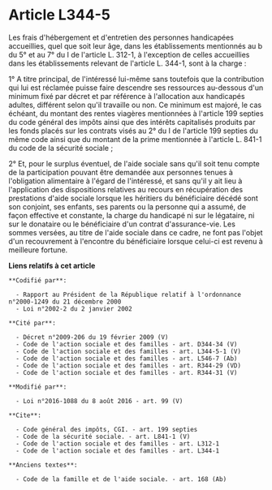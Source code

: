 # Article L344-5

Les frais d'hébergement et d'entretien des personnes handicapées accueillies, quel que soit leur âge, dans les établissements
mentionnés au b du 5° et au 7° du I de l'article L. 312-1, à l'exception de celles accueillies dans les établissements
relevant de l'article L. 344-1, sont à la charge : 

1° A titre principal, de l'intéressé lui-même sans toutefois que la contribution qui lui est réclamée puisse faire descendre
ses ressources au-dessous d'un minimum fixé par décret et par référence à l'allocation aux handicapés adultes, différent
selon qu'il travaille ou non. Ce minimum est majoré, le cas échéant, du montant des rentes viagères mentionnées à l'article
199 septies du code général des impôts ainsi que des intérêts capitalisés produits par les fonds placés sur les contrats
visés au 2° du I de l'article 199 septies du même code ainsi que du montant de la prime mentionnée à l'article L. 841-1 du
code de la sécurité sociale ; 

2° Et, pour le surplus éventuel, de l'aide sociale sans qu'il soit tenu compte de la participation pouvant être demandée aux
personnes tenues à l'obligation alimentaire à l'égard de l'intéressé, et sans qu'il y ait lieu à l'application des
dispositions relatives au recours en récupération des prestations d'aide sociale lorsque les héritiers du bénéficiaire décédé
sont son conjoint, ses enfants, ses parents ou la personne qui a assumé, de façon effective et constante, la charge du
handicapé ni sur le légataire, ni sur le donataire ou le bénéficiaire d'un contrat d'assurance-vie. Les sommes versées, au
titre de l'aide sociale dans ce cadre, ne font pas l'objet d'un recouvrement à l'encontre du bénéficiaire lorsque celui-ci
est revenu à meilleure fortune.

**Liens relatifs à cet article**

	**Codifié par**:

	  - Rapport au Président de la République relatif à l'ordonnance n°2000-1249 du 21 décembre 2000
	  - Loi n°2002-2 du 2 janvier 2002

	**Cité par**:

	  - Décret n°2009-206 du 19 février 2009 (V)
	  - Code de l'action sociale et des familles - art. D344-34 (V)
	  - Code de l'action sociale et des familles - art. L344-5-1 (V)
	  - Code de l'action sociale et des familles - art. L546-7 (Ab)
	  - Code de l'action sociale et des familles - art. R344-29 (VD)
	  - Code de l'action sociale et des familles - art. R344-31 (V)

	**Modifié par**:

	  - Loi n°2016-1088 du 8 août 2016 - art. 99 (V)

	**Cite**:

	  - Code général des impôts, CGI. - art. 199 septies
	  - Code de la sécurité sociale. - art. L841-1 (V)
	  - Code de l'action sociale et des familles - art. L312-1
	  - Code de l'action sociale et des familles - art. L344-1

	**Anciens textes**:

	  - Code de la famille et de l'aide sociale. - art. 168 (Ab)
